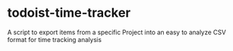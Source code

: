 # todoist-time-tracker
A script to export items from a specific Project into an easy to analyze CSV format for time tracking analysis
